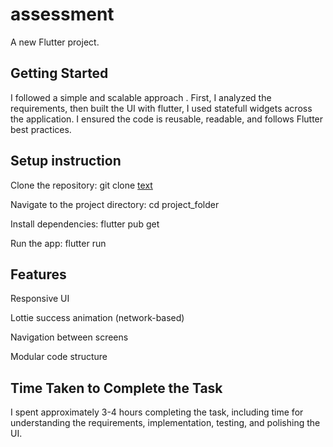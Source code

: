 # assessment

A new Flutter project.

## Getting Started

I followed a simple and scalable approach . First, I analyzed the requirements, then built the UI with flutter, I used statefull widgets across the application. I ensured the code is reusable, readable, and follows Flutter best practices.

## Setup instruction

Clone the repository:
git clone [text](https://github.com/Antony-Maxwell/turf-booking.git)

Navigate to the project directory:
cd project_folder

Install dependencies:
flutter pub get

Run the app:
flutter run

## Features

Responsive UI

Lottie success animation (network-based)

Navigation between screens

Modular code structure

## Time Taken to Complete the Task

I spent approximately 3-4 hours completing the task, including time for understanding the requirements, implementation, testing, and polishing the UI.